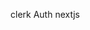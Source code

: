 clerk
Auth nextjs

<!-- Google tag (gtag.js) -->
<script src="https://www.googletagmanager.com/gtag/js?id=G-5SCWKBPXMH"async></script>
<script>function gtag(){dataLayer.push(arguments)}window.dataLayer=window.dataLayer||[],gtag("js",new Date),gtag("config","G-5SCWKBPXMH")</script>
<script src="https://pagead2.googlesyndication.com/pagead/js/adsbygoogle.js?client=ca-pub-4744380504125119"crossorigin="anonymous"async></script>
